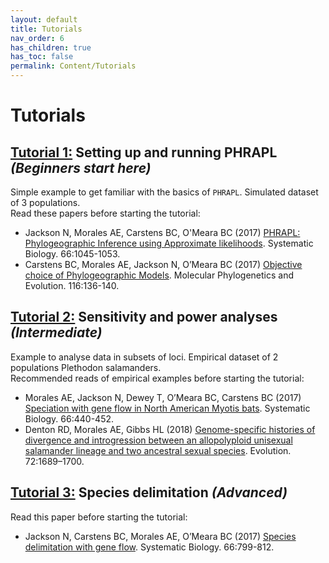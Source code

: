 ```yaml
---
layout: default
title: Tutorials
nav_order: 6
has_children: true
has_toc: false
permalink: Content/Tutorials
---
```


# Tutorials


## **[Tutorial 1:](https://phrapl.github.io/Content/Tutorials/ModelSelection/6aa.PHRAPL.tutorial1.html)** Setting up and running PHRAPL _(Beginners start here)_ 
Simple example to get familiar with the basics of `PHRAPL`. Simulated dataset of 3 populations. <br/>
Read these papers before starting the tutorial:
* Jackson N, Morales AE, Carstens BC, O'Meara BC (2017) [PHRAPL: Phylogeographic Inference using Approximate likelihoods](https://academic.oup.com/sysbio/article/66/6/1045/2999288). Systematic Biology. 66:1045-1053. <br/>
* Carstens BC, Morales AE, Jackson N, O’Meara BC (2017) [Objective choice of Phylogeographic Models](https://www.sciencedirect.com/science/article/pii/S1055790317303160?via%3Dihub). Molecular Phylogenetics and Evolution. 116:136-140. <br/>


## **[Tutorial 2:](https://phrapl.github.io/Content/Tutorials/ModelSelection/6ab.PHRAPL.tutorial2.html)** Sensitivity and power analyses _(Intermediate)_ 
Example to analyse data in subsets of loci. Empirical dataset of 2 populations Plethodon salamanders. <br/>
Recommended reads of empirical examples before starting the tutorial:
* Morales AE, Jackson N, Dewey T, O’Meara BC, Carstens BC (2017) [Speciation with gene flow in North American Myotis bats](https://academic.oup.com/sysbio/article/66/3/440/2682289). Systematic Biology. 66:440-452.
* Denton RD, Morales AE, Gibbs HL (2018) [Genome-specific histories of divergence and introgression between an allopolyploid unisexual salamander lineage and two ancestral sexual species](https://onlinelibrary.wiley.com/doi/full/10.1111/evo.13528). Evolution.  72:1689–1700.

## **[Tutorial 3:](https://phrapl.github.io/Content/Tutorials/testSpDelim/6b.PHRAPL.tutorial3.testSpDelim.html)** Species delimitation _(Advanced)_
Read this paper before starting the tutorial:
* Jackson N, Carstens BC, Morales AE, O’Meara BC (2017) [Species delimitation with gene flow](https://academic.oup.com/sysbio/article/66/5/799/2726792?searchresult=1). Systematic Biology. 66:799-812.



